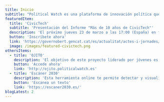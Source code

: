 ```yaml
---
title: Inicio
subtitle: "Political Watch es una plataforma de innovación política que promueve la monitorización, vigilancia y participación ciudadana a través de desarrollos basados en tecnologías cívicas para la promoción del desarrollo sostenible"
featuredItem:
  title: 'CivicTech'
  subtitle: 'Presentación del Informe "Más de 10 años de CivicTech"'
  description: 'El próximo jueves 23 de marzo a las 17:00 (España) en formato online Political Watch presenta el informe "Más de 10 años de CivicTech", informe realizado para la Generalitat de Catalinya con un enfoque en la participación ciudadana. En dicho evento se compartiran hallazgos del momento actual del sector, se harán recomendaciones a los actores relevantes y se debatirá con organizaciones de España y América Latina sobre su futuro.'
  button: 'Inscríbete ahora'
  link: 'https://governobert.gencat.cat/es/actualitat/actes-i-jornades/setmana-govern-obert-2023/estudi-civictech/'
  image: /images/featured-civictech.png
othersItems:
  - title: 'OJITO'
    description: 'El objetivo de este proyecto liderado por jóvenes es promover una cultura de rendición de cuentas de los decisores públicos a través de la monitorización de la actividad de los grupos parlamentarios y el Gobierno en torno a una serie de temáticas seleccionadas y el desarrollo de una campaña de incidencia pública.'
    button: 'Accede ahora'
    link: 'http://ojito.politicalwatch.es'
  - title: 'Escáner 2030'
    description: 'Esta herramienta online te permite detectar y visualizar la presencia de los diferentes Objetivos de Desarrollo Sostenible (ODS) de las Naciones Unidas en cualquier texto.'
    button: 'Escanea un texto'
    link: 'https://escaner2030.es/'
blogLatest: 2
---
```

<hero></hero>

<newsletter light></newsletter>

<featured
  title="Entre manos"
  :featured="featuredItem"
  :others="othersItems">
</featured>

<lines-of-work></lines-of-work>

<!---
<banner
  bg="/images/bgbanner.jpg"
  title="Lorem ipsum dolor sit amet, consectetur adipiscing elit."
  description="Political Watch es la plataforma formada por tecnólogas, economistas y periodistas que se inscribe dentro de la estrategia de CIECODE como una de sus principales líneas de trabajo."
  button="Saber más"
  link="#enlace">
</banner>

<banner
  title="Lorem ipsum dolor sit amet, consectetur adipiscing elit."
  description="Political Watch es la plataforma formada por tecnólogas, economistas y periodistas que se inscribe dentro de la estrategia de CIECODE como una de sus principales líneas de trabajo."
  button="Saber más"
  link="#enlace">
</banner>
-->

<blog-latest></blog-latest>

